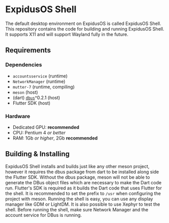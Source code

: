 # ExpidusOS Shell

The default desktop environment on ExpidusOS is called ExpidusOS Shell. This repository contains the code for building and running ExpidusOS Shell. It supports X11 and will support Wayland fully in the future.

## Requirements

### Dependencies
* `accountsservice` (runtime)
* `NetworkManager` (runtime)
* `mutter-7` (runtime, compiling)
* `meson` (host)
* (dart) [`dbus`](https://pub.dev/packages/dbus)^0.2.1 (host)
* Flutter SDK (host)

### Hardware
* Dedicated GPU: **recommended**
* CPU: Pentium 4 *or better*
* RAM: 1Gb *or higher*, 2Gb **recommended**

## Building & Installing

ExpidusOS Shell installs and builds just like any other meson project, however it requires the dbus package from dart to be installed along side the Flutter SDK. Without the dbus package, meson will not be able to generate the DBus object files which are necessary to make the Dart code run. Flutter's SDK is required as it builds the Dart code that uses Flutter for the shell. It is recommended to set the prefix to `/usr` when configuring the project with meson. Running the shell is easy, you can use any display manager like GDM or LightDM. It is also possible to use Xephyr to test the shell. Before running the shell, make sure Network Manager and the account service for DBus is running.